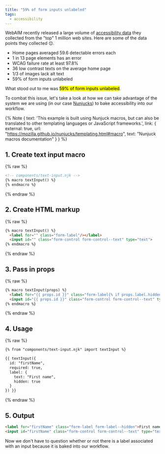 ```yaml
---
title: "59% of form inputs unlabeled"
tags:
  - accessibility
---
```

WebAIM recently released a large volume of [accessibility data](https://webaim.org/projects/million/) they collected from the "top" 1 million web sites. Here are some of the data points they collected 😔.

* Home pages averaged 59.6 detectable errors each
* 1 in 13 page elements has an error
* WCAG failure rate at least 97.8%
* 36 low contrast texts on the average home page
* 1/3 of images lack alt text
* 59% of form inputs unlabeled

What stood out to me was <mark>59% of form inputs unlabeled</mark>.

To combat this issue, let's take a look at how we can take advantage of the system we are using (in our case [Nunjucks](https://mozilla.github.io/nunjucks/)) to bake accessibility into our workflow.

{% Note {
  text: 'This example is built using Nunjuck macros, but can also be translated to other templating languages or JavaScript frameworks.',
  link: {
    external: true,
    url: "https://mozilla.github.io/nunjucks/templating.html#macro",
    text: "Nunjuck macros documentation"
  }
} %}

## 1. Create text input macro

{% raw %}
```html
<!-- components/text-input.njk -->
{% macro textInput() %}
{% endmacro %}
```
{% endraw %}

## 2. Create HTML markup

{% raw %}
```html
{% macro textInput() %}
  <label for="" class="form-label"/></label>
  <input id="" class="form-control form-control--text" type="text">
{% endmacro %}
```
{% endraw %}

## 3. Pass in props

{% raw %}
```html
{% macro textInput(props) %}
  <label for="{{ props.id }}" class="form-label{% if props.label.hidden %} form-label--hidden{% endif %}"/>{{ props.label.text }}</label>
  <input id="{{ props.id }}" class="form-control form-control--text" type="text" {% if props.required %}required{% endif %}>
{% endmacro %}
```
{% endraw %}

## 4. Usage

{% raw %}
```html
{% from "components/text-input.njk" import textInput %}

{{ textInput({
  id: "firstName",
  required: true,
  label: {
    text: "First name",
    hidden: true
  }
}) }}
```
{% endraw %}

## 5. Output

```html
<label for="firstName" class="form-label form-label--hidden">First name</label>
<input id="firstName" class="form-control form-control--text" type="text" required="">
```

Now we don't have to question whether or not there is a label associated with an input because it is baked into our workflow.
